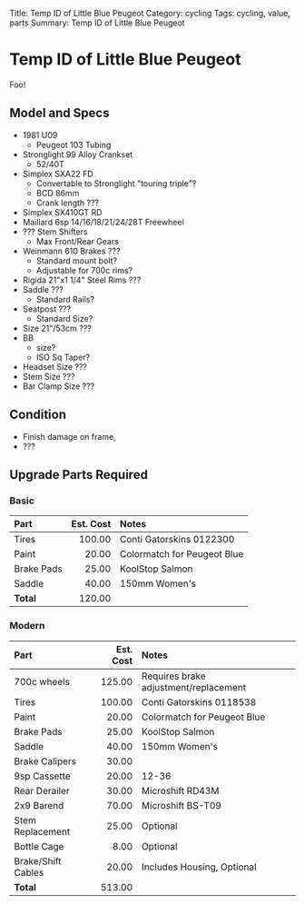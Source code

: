 Title: Temp ID of Little Blue Peugeot
Category: cycling
Tags: cycling, value, parts
Summary: Temp ID of Little Blue Peugeot

# Temp ID of Little Blue Peugeot

Foo!

## Model and Specs

* 1981 U09
    * Peugeot 103 Tubing
* Stronglight 99 Alloy Crankset
    * 52/40T
* Simplex SXA22 FD
    * Convertable to Stronglight "touring triple"?
    * BCD 86mm
    * Crank length ???
* Simplex SX410GT RD
* Maillard 6sp 14/16/18/21/24/28T Freewheel
* ??? Stem Shifters
    * Max Front/Rear Gears
* Weinmann 610 Brakes ???
    * Standard mount bolt?
    * Adjustable for 700c rims?
* Rigida 21"x1 1/4" Steel Rims ???
* Saddle ???
    * Standard Rails?
* Seatpost ???
    * Standard Size?
* Size 21"/53cm ???
* BB 
    * size?
    * ISO Sq Taper?
* Headset Size ???
* Stem Size ???
* Bar Clamp Size ???


## Condition

* Finish damage on frame,
* ???

## Upgrade Parts Required

### Basic

| Part                    | Est. Cost    | Notes                                    |
| :-------------------- | --------: | :--------                             |
| Tires                    | 100.00    | Conti Gatorskins 0122300                |
| Paint                    |  20.00    | Colormatch for Peugeot Blue            |
| Brake Pads            |  25.00    | KoolStop Salmon                        |
| Saddle                |  40.00    | 150mm Women's                            |
| **Total**                | 120.00    |                                         |

### Modern

| Part                    | Est. Cost    | Notes                                    |
| :-------------------- | --------: | :--------                             |
| 700c wheels            | 125.00    | Requires brake adjustment/replacement |
| Tires                    | 100.00    | Conti Gatorskins 0118538                |
| Paint                    |  20.00    | Colormatch for Peugeot Blue            |
| Brake Pads            |  25.00    | KoolStop Salmon                        |
| Saddle                |  40.00    | 150mm Women's                            |
| Brake Calipers        |  30.00    |                                         |
| 9sp Cassette            |  20.00    | 12-36                                    |
| Rear Derailer            |  30.00    | Microshift RD43M                        |
| 2x9 Barend            |  70.00    | Microshift BS-T09                        |
| Stem Replacement        |  25.00    | Optional                                |
| Bottle Cage            |   8.00    | Optional                                |
| Brake/Shift Cables    |  20.00    | Includes Housing, Optional            |
| **Total**                | 513.00    |                                        |

